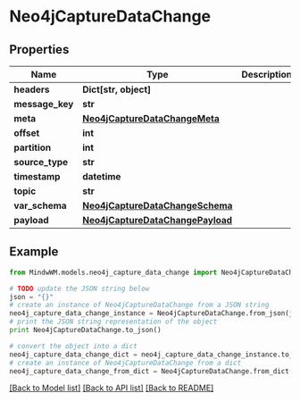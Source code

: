 # Neo4jCaptureDataChange


## Properties
Name | Type | Description | Notes
------------ | ------------- | ------------- | -------------
**headers** | **Dict[str, object]** |  | 
**message_key** | **str** |  | 
**meta** | [**Neo4jCaptureDataChangeMeta**](Neo4jCaptureDataChangeMeta.md) |  | 
**offset** | **int** |  | 
**partition** | **int** |  | 
**source_type** | **str** |  | 
**timestamp** | **datetime** |  | 
**topic** | **str** |  | 
**var_schema** | [**Neo4jCaptureDataChangeSchema**](Neo4jCaptureDataChangeSchema.md) |  | 
**payload** | [**Neo4jCaptureDataChangePayload**](Neo4jCaptureDataChangePayload.md) |  | 

## Example

```python
from MindwWM.models.neo4j_capture_data_change import Neo4jCaptureDataChange

# TODO update the JSON string below
json = "{}"
# create an instance of Neo4jCaptureDataChange from a JSON string
neo4j_capture_data_change_instance = Neo4jCaptureDataChange.from_json(json)
# print the JSON string representation of the object
print Neo4jCaptureDataChange.to_json()

# convert the object into a dict
neo4j_capture_data_change_dict = neo4j_capture_data_change_instance.to_dict()
# create an instance of Neo4jCaptureDataChange from a dict
neo4j_capture_data_change_from_dict = Neo4jCaptureDataChange.from_dict(neo4j_capture_data_change_dict)
```
[[Back to Model list]](../README.md#documentation-for-models) [[Back to API list]](../README.md#documentation-for-api-endpoints) [[Back to README]](../README.md)


